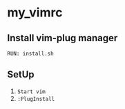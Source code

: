# my_vimrc

## Install vim-plug manager
```
RUN: install.sh
```

## SetUp

1. ```Start vim```
2. ```:PlugInstall```
